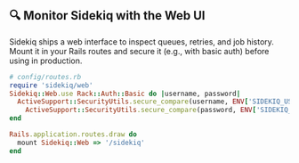 ## 🔍 Monitor Sidekiq with the Web UI

Sidekiq ships a web interface to inspect queues, retries, and job history. Mount it in your Rails routes and secure it (e.g., with basic auth) before using in production.

```ruby
# config/routes.rb
require 'sidekiq/web'
Sidekiq::Web.use Rack::Auth::Basic do |username, password|
  ActiveSupport::SecurityUtils.secure_compare(username, ENV['SIDEKIQ_USER']) &
    ActiveSupport::SecurityUtils.secure_compare(password, ENV['SIDEKIQ_PASSWORD'])
end

Rails.application.routes.draw do
  mount Sidekiq::Web => '/sidekiq'
end
```